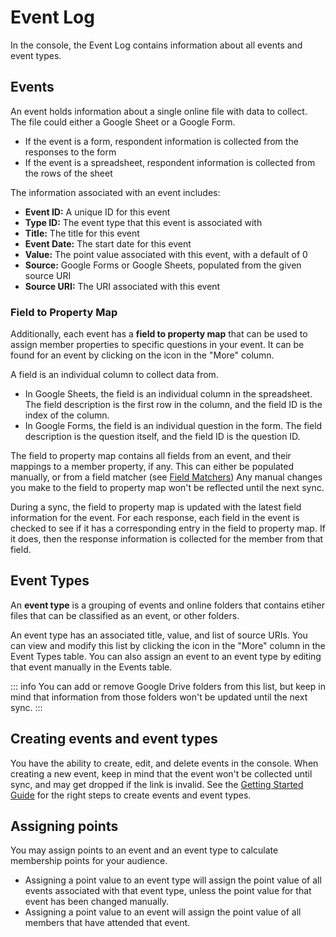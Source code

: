 # Event Log

In the console, the Event Log contains information about all events and event types.

## Events

An event holds information about a single online file with data to collect. The file could either a Google Sheet or a Google Form. 

- If the event is a form, respondent information is collected from the responses to the form
- If the event is a spreadsheet, respondent information is collected from the rows of the sheet

The information associated with an event includes:

- **Event ID:** A unique ID for this event
- **Type ID:** The event type that this event is associated with
- **Title:** The title for this event
- **Event Date:** The start date for this event
- **Value:** The point value associated with this event, with a default of 0
- **Source:** Google Forms or Google Sheets, populated from the given source URI
- **Source URI:** The URI associated with this event

### Field to Property Map

Additionally, each event has a **field to property map** that can be used to assign member properties to specific questions in your event. It can be found for an event by clicking on the icon in the "More" column.

A field is an individual column to collect data from. 

- In Google Sheets, the field is an individual column in the spreadsheet. The field description is the first row in the column, and the field ID is the index of the column.
- In Google Forms, the field is an individual question in the form. The field description is the question itself, and the field ID is the question ID.

The field to property map contains all fields from an event, and their mappings to a member property, if any. This can either be populated manually, or from a field matcher (see [Field Matchers](/entities/troupe#field-matchers)) Any manual changes you make to the field to property map won't be reflected until the next sync.

During a sync, the field to property map is updated with the latest field information for the event. For each response, each field in the event is checked to see if it has a corresponding entry in the field to property map. If it does, then the response information is collected for the member from that field.

## Event Types

An **event type** is a grouping of events and online folders that contains etiher files that can be classified as an event, or other folders. 

An event type has an associated title, value, and list of source URIs. You can view and modify this list by clicking the icon in the "More" column in the Event Types table. You can also assign an event to an event type by editing that event manually in the Events table. 

::: info
You can add or remove Google Drive folders from this list, but keep in mind that information from those folders won't be updated until the next sync. 
:::

## Creating events and event types

You have the ability to create, edit, and delete events in the console. When creating a new event, keep in mind that the event won't be collected until sync, and may get dropped if the link is invalid. See the [Getting Started Guide](/introduction/getting-started) for the right steps to create events and event types.

## Assigning points

You may assign points to an event and an event type to calculate membership points for your audience. 

- Assigning a point value to an event type will assign the point value of all events associated with that event type, unless the point value for that event has been changed manually.
- Assigning a point value to an event will assign the point value of all members that have attended that event.